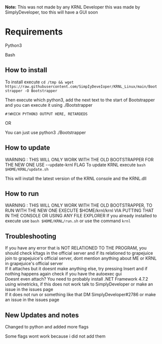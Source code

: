 **Note:** This was not made by any KRNL Developer this was made by SimplyDeveloper, too this will have a GUI soon
# Requirements
Python3 

Bash
## How to install
To install execute `cd /tmp && wget https://raw.githubusercontent.com/SimpIyDeveIoper/KRNL_Linux/main/Bootstrapper -O Bootstrapper`

Then execute which python3, add the next text to the start of Bootstrapper and you can execute it using ./Bootstrapper

`#!WHICH PYTHON3 OUTPUT HERE, RETARDEDS`


OR

You can just use python3 ./Bootstrapper
## How to update
WARNING : THIS WILL ONLY WORK WITH THE OLD BOOTSTRAPPER FOR THE NEW ONE USE --update-krnl FLAG
To update KRNL execute `bash $HOME/KRNL/update.sh`

This will install the latest version of the KRNL console and the KRNL.dll
## How to run
WARNING : THIS WILL ONLY WORK WITH THE OLD BOOTSTRAPPER, TO RUN WITH THE NEW ONE EXECUTE $HOME/krnl/krnl VIA PUTTING THAT IN THE CONSOLE OR USING ANY FILE EXPLORER
If you already installed to execute use `bash $HOME/KRNL/run.sh` or use the command `krnl`
## Troubleshooting
<summary> If you have any error that is NOT RELATIONED TO THE PROGRAM, you should check k!tags in the official server and if its relationed to grapejuice join to grapejuice's official server, dont mention anything about ME or KRNL in grapejuice's official server</summary>
<summary> If it attaches but it doesnt make anything else, try pressing Insert and if nothing happens again check if you have the autoexec gui</summary>
<summary> Doesnt even attach? You need to probably install .NET Framework 4.7.2 using winetricks, if this does not work talk to SimplyDeveloper or make an issue in the issues page</summary>
<summary> If it does not run or something like that DM SimplyDeveloper#2786 or make an issue in the issues page</summary>

## New Updates and notes
Changed to python and added more flags

Some flags wont work because i did not add them
